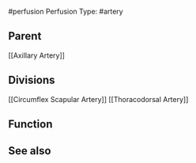 #perfusion
Perfusion Type: #artery 

## Parent
[[Axillary Artery]]


## Divisions
[[Circumflex Scapular Artery]]
[[Thoracodorsal Artery]]

## Function




## See also

